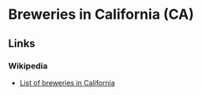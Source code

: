 # Breweries in California (CA)

## Links

### Wikipedia

- [List of breweries in California](https://en.wikipedia.org/wiki/List_of_breweries_in_California)

